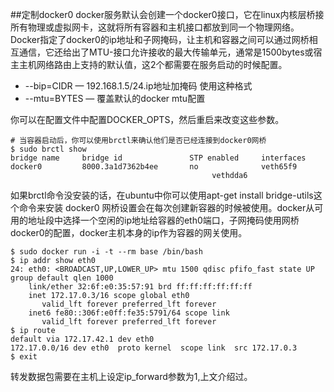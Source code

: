 ##定制docker0
docker服务默认会创建一个docker0接口，它在linux内核层桥接所有物理或虚拟网卡，这就将所有容器和主机接口都放到同一个物理网络。
Docker指定了docker0的ip地址和子网掩码，让主机和容器之间可以通过网桥相互通信，它还给出了MTU-接口允许接收的最大传输单元，通常是1500bytes或宿主主机网络路由上支持的默认值，这2个都需要在服务启动的时候配置。
* --bip=CIDR — 192.168.1.5/24.ip地址加掩码 使用这种格式
* --mtu=BYTES —  覆盖默认的docker mtu配置

你可以在配置文件中配置DOCKER_OPTS，然后重启来改变这些参数。
```
# 当容器启动后，你可以使用brctl来确认他们是否已经连接到docker0网桥
$ sudo brctl show
bridge name     bridge id               STP enabled     interfaces
docker0         8000.3a1d7362b4ee       no              veth65f9
                                             vethdda6
```                                             
如果brctl命令没安装的话，在ubuntu中你可以使用apt-get install bridge-utils这个命令来安装
docker0 网桥设置会在每次创建新容器的时候被使用。docker从可用的地址段中选择一个空闲的ip地址给容器的eth0端口，子网掩码使用网桥docker0的配置，docker主机本身的ip作为容器的网关使用。
```
$ sudo docker run -i -t --rm base /bin/bash
$ ip addr show eth0
24: eth0: <BROADCAST,UP,LOWER_UP> mtu 1500 qdisc pfifo_fast state UP group default qlen 1000
    link/ether 32:6f:e0:35:57:91 brd ff:ff:ff:ff:ff:ff
    inet 172.17.0.3/16 scope global eth0
       valid_lft forever preferred_lft forever
    inet6 fe80::306f:e0ff:fe35:5791/64 scope link
       valid_lft forever preferred_lft forever
$ ip route
default via 172.17.42.1 dev eth0
172.17.0.0/16 dev eth0  proto kernel  scope link  src 172.17.0.3
$ exit
```
转发数据包需要在主机上设定ip_forward参数为1,上文介绍过。